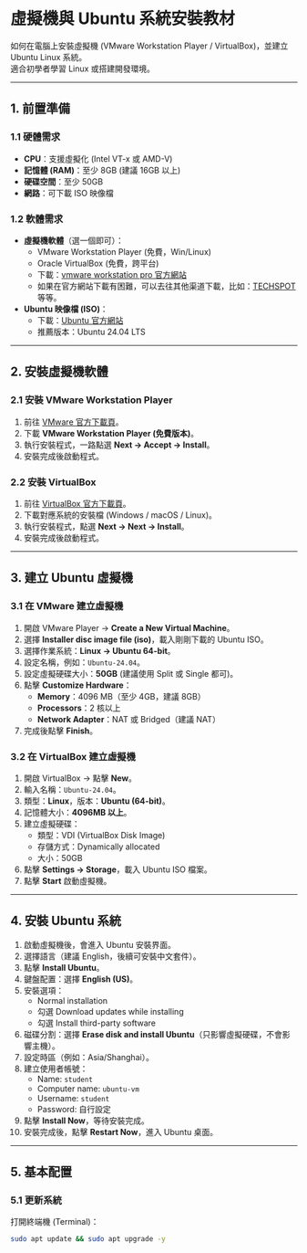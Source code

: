 # 虛擬機與 Ubuntu 系統安裝教材

如何在電腦上安裝虛擬機 (VMware Workstation Player / VirtualBox)，並建立 Ubuntu Linux 系統。  
適合初學者學習 Linux 或搭建開發環境。

---

## 1. 前置準備

### 1.1 硬體需求
- **CPU**：支援虛擬化 (Intel VT-x 或 AMD-V)
- **記憶體 (RAM)**：至少 8GB (建議 16GB 以上)
- **硬碟空間**：至少 50GB
- **網路**：可下載 ISO 映像檔

### 1.2 軟體需求
- **虛擬機軟體**（選一個即可）：
  - VMware Workstation Player (免費，Win/Linux)
  - Oracle VirtualBox (免費，跨平台)
  - 下載：[vmware workstation pro 官方網站](https://ubuntu.com/download/desktop)
  - 如果在官方網站下載有困難，可以去往其他渠道下載，比如：[TECHSPOT](https://www.techspot.com/downloads/189-vmware-workstation-for-windows.html) 等等。
- **Ubuntu 映像檔 (ISO)**：
  - 下載：[Ubuntu 官方網站](https://ubuntu.com/download/desktop)
  - 推薦版本：Ubuntu 24.04 LTS

---

## 2. 安裝虛擬機軟體

### 2.1 安裝 VMware Workstation Player
1. 前往 [VMware 官方下載頁](https://www.vmware.com/products/workstation-player.html)。
2. 下載 **VMware Workstation Player (免費版本)**。
3. 執行安裝程式，一路點選 **Next → Accept → Install**。
4. 安裝完成後啟動程式。

### 2.2 安裝 VirtualBox
1. 前往 [VirtualBox 官方下載頁](https://www.virtualbox.org/wiki/Downloads)。
2. 下載對應系統的安裝檔 (Windows / macOS / Linux)。
3. 執行安裝程式，點選 **Next → Next → Install**。
4. 安裝完成後啟動程式。

---

## 3. 建立 Ubuntu 虛擬機

### 3.1 在 VMware 建立虛擬機
1. 開啟 VMware Player → **Create a New Virtual Machine**。
2. 選擇 **Installer disc image file (iso)**，載入剛剛下載的 Ubuntu ISO。
3. 選擇作業系統：**Linux → Ubuntu 64-bit**。
4. 設定名稱，例如：`Ubuntu-24.04`。
5. 設定虛擬硬碟大小：**50GB** (建議使用 Split 或 Single 都可)。
6. 點擊 **Customize Hardware**：
   - **Memory**：4096 MB（至少 4GB，建議 8GB）
   - **Processors**：2 核以上
   - **Network Adapter**：NAT 或 Bridged（建議 NAT）
7. 完成後點擊 **Finish**。

### 3.2 在 VirtualBox 建立虛擬機
1. 開啟 VirtualBox → 點擊 **New**。
2. 輸入名稱：`Ubuntu-24.04`。
3. 類型：**Linux**，版本：**Ubuntu (64-bit)**。
4. 記憶體大小：**4096MB 以上**。
5. 建立虛擬硬碟：
   - 類型：VDI (VirtualBox Disk Image)
   - 存儲方式：Dynamically allocated
   - 大小：50GB
6. 點擊 **Settings → Storage**，載入 Ubuntu ISO 檔案。
7. 點擊 **Start** 啟動虛擬機。

---

## 4. 安裝 Ubuntu 系統

1. 啟動虛擬機後，會進入 Ubuntu 安裝界面。
2. 選擇語言（建議 English，後續可安裝中文套件）。
3. 點擊 **Install Ubuntu**。
4. 鍵盤配置：選擇 **English (US)**。
5. 安裝選項：
   - Normal installation
   - 勾選 Download updates while installing
   - 勾選 Install third-party software
6. 磁碟分割：選擇 **Erase disk and install Ubuntu**（只影響虛擬硬碟，不會影響主機）。
7. 設定時區（例如：Asia/Shanghai）。
8. 建立使用者帳號：
   - Name: `student`
   - Computer name: `ubuntu-vm`
   - Username: `student`
   - Password: 自行設定
9. 點擊 **Install Now**，等待安裝完成。
10. 安裝完成後，點擊 **Restart Now**，進入 Ubuntu 桌面。

---

## 5. 基本配置

### 5.1 更新系統
打開終端機 (Terminal)：
```bash
sudo apt update && sudo apt upgrade -y
